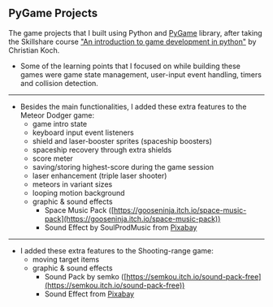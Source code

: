 ## PyGame Projects

The game projects that I built using Python and [PyGame](https://www.pygame.org/docs/) library, after taking the Skillshare course ["An introduction to game development in python"](https://www.skillshare.com/classes/An-introduction-to-game-development-in-python/1357031970) by Christian Koch.

* Some of the learning points that I focused on while building these games were game state management, user-input event handling, timers and collision detection.
---
* Besides the main functionalities, I added these extra features to the Meteor Dodger game:
  - game intro state
  - keyboard input event listeners
  - shield and laser-booster sprites (spaceship boosters)
  - spaceship recovery through extra shields
  - score meter
  - saving/storing highest-score during the game session
  - laser enhancement (triple laser shooter)
  - meteors in variant sizes
  - looping motion background
  - graphic & sound effects
    - Space Music Pack ([https://gooseninja.itch.io/space-music-pack](https://gooseninja.itch.io/space-music-pack))
    - Sound Effect by SoulProdMusic from [Pixabay](https://pixabay.com/?utm_source=link-attribution&utm_medium=referral&utm_campaign=music&utm_content=6264)
---
* I added these extra features to the Shooting-range game:
  - moving target items
  - graphic & sound effects
    - Sound Pack by semko ([https://semkou.itch.io/sound-pack-free](https://semkou.itch.io/sound-pack-free))
    - Sound Effect from [Pixabay](https://pixabay.com/?utm_source=link-attribution&utm_medium=referral&utm_campaign=music&utm_content=6264)
